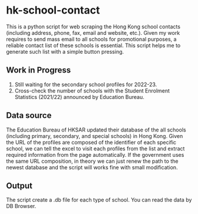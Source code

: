 # hk-school-contact
This is a python script for web scraping the Hong Kong school contacts (including address, phone, fax, email and website, etc.). Given my work requires to send mass email to all schools for promotional purposes, a reliable contact list of these schools is essential. This script helps me to generate such list with a simple button pressing.

## Work in Progress
1. Still waiting for the secondary school profiles for 2022-23.
2. Cross-check the number of schools with the Student Enrolment Statistics (2021/22) announced by Education Bureau.

## Data source
The Education Bureau of HKSAR updated their database of the all schools (including primary, secondary, and special schools) in Hong Kong. Given the URL of the profiles are composed of the identifier of each specific school, we can tell the excel to visit each profiles from the list and extract required information from the page automatically. If the government uses the same URL composition, in theory we can just renew the path to the newest database and the script will works fine with small modification.

## Output
The script create a .db file for each type of school. You can read the data by DB Browser.
